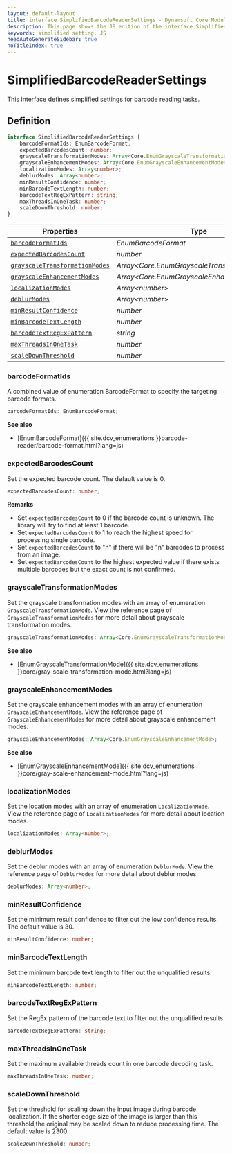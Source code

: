 ```yaml
---
layout: default-layout
title: interface SimplifiedBarcodeReaderSettings - Dynamsoft Core Module JS Edition API Reference
description: This page shows the JS edition of the interface SimplifiedBarcodeReaderSettings in Dynamsoft DBR Module.
keywords: simplified setting, JS
needAutoGenerateSidebar: true
noTitleIndex: true
---
```


# SimplifiedBarcodeReaderSettings

This interface defines simplified settings for barcode reading tasks.

## Definition

```typescript
interface SimplifiedBarcodeReaderSettings {
    barcodeFormatIds: EnumBarcodeFormat;
    expectedBarcodesCount: number;
    grayscaleTransformationModes: Array<Core.EnumGrayscaleTransformationMode>;
    grayscaleEnhancementModes: Array<Core.EnumGrayscaleEnhancementMode>; 
    localizationModes: Array<number>;
    deblurModes: Array<number>;
    minResultConfidence: number;
    minBarcodeTextLength: number;
    barcodeTextRegExPattern: string;
    maxThreadsInOneTask: number;
    scaleDownThreshold: number;
}
```

| Properties               | Type |
|----------------------|-------------|
| [`barcodeFormatIds`](#barcodeformatids) | *EnumBarcodeFormat* |
| [`expectedBarcodesCount`](#expectedbarcodescount) | *number* |
| [`grayscaleTransformationModes`](#grayscaletransformationmodes) | *Array\<Core.EnumGrayscaleTransformationMode>* |
| [`grayscaleEnhancementModes`](#grayscaleenhancementmodes) | *Array\<Core.EnumGrayscaleEnhancementMode>* |
| [`localizationModes`](#localizationmodes) | *Array\<number>* |
| [`deblurModes`](#deblurmodes) | *Array\<number>* |
| [`minResultConfidence`](#minresultconfidence) | *number* |
| [`minBarcodeTextLength`](#minbarcodetextlength) | *number* |
| [`barcodeTextRegExPattern`](#barcodetextregexpattern) | *string* |
| [`maxThreadsInOneTask`](#maxthreadsinonetask) | *number* |
| [`scaleDownThreshold`](#scaledownthreshold) | *number* |

### barcodeFormatIds

A combined value of enumeration BarcodeFormat to specify the targeting barcode formats.

```typescript
barcodeFormatIds: EnumBarcodeFormat;
```

**See also**

* [EnumBarcodeFormat]({{ site.dcv_enumerations }}barcode-reader/barcode-format.html?lang=js)

### expectedBarcodesCount

Set the expected barcode count. The default value is 0.

```typescript
expectedBarcodesCount: number;
```

**Remarks**

* Set `expectedBarcodesCount` to 0 if the barcode count is unknown. The library will try to find at least 1 barcode.
* Set `expectedBarcodesCount` to 1 to reach the highest speed for processing single barcode.
* Set `expectedBarcodesCount` to "n" if there will be "n" barcodes to process from an image.
* Set `expectedBarcodesCount` to the highest expected value if there exists multiple barcodes but the exact count is not confirmed.

### grayscaleTransformationModes

Set the grayscale transformation modes with an array of enumeration `GrayscaleTransformationMode`. View the reference page of `GrayscaleTransformationModes` for more detail about grayscale transformation modes.

```typescript
grayscaleTransformationModes: Array<Core.EnumGrayscaleTransformationMode>;
```

**See also**

* [EnumGrayscaleTransformationMode]({{ site.dcv_enumerations }}core/gray-scale-transformation-mode.html?lang=js)

### grayscaleEnhancementModes

Set the grayscale enhancement modes with an array of enumeration `GrayscaleEnhancementMode`. View the reference page of `GrayscaleEnhancementModes` for more detail about grayscale enhancement modes.

```typescript
grayscaleEnhancementModes: Array<Core.EnumGrayscaleEnhancementMode>; 
```

**See also**

* [EnumGrayscaleEnhancementMode]({{ site.dcv_enumerations }}core/gray-scale-enhancement-mode.html?lang=js)

### localizationModes

Set the location modes with an array of enumeration `LocalizationMode`. View the reference page of `LocalizationModes` for more detail about location modes.

```typescript
localizationModes: Array<number>;
```

### deblurModes

Set the deblur modes with an array of enumeration `DeblurMode`. View the reference page of `DeblurModes` for more detail about deblur modes.

```typescript
deblurModes: Array<number>;
```

### minResultConfidence

Set the minimum result confidence to filter out the low confidence results. The default value is 30.

```typescript
minResultConfidence: number;
```

### minBarcodeTextLength

Set the minimum barcode text length to filter out the unqualified results.

```typescript
minBarcodeTextLength: number;
```

### barcodeTextRegExPattern

Set the RegEx pattern of the barcode text to filter out the unqualified results.

```typescript
barcodeTextRegExPattern: string;
```

### maxThreadsInOneTask

Set the maximum available threads count in one barcode decoding task.

```typescript
maxThreadsInOneTask: number;
```

### scaleDownThreshold

Set the threshold for scaling down the input image during barcode localization. If the shorter edge size of the image is larger than this threshold,the original may be scaled down to reduce processing time. The default value is 2300.

```typescript
scaleDownThreshold: number;
```